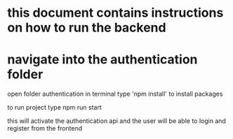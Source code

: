 # this document contains instructions on how to run the backend

# navigate into the authentication folder

open folder authentication in terminal
type 'npm install' to install packages

to run project
type npm run start


this will activate the authentication api and the user will be able to login and register from the frontend
